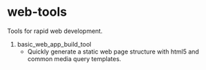 # web-tools
Tools for rapid web development.

1. basic_web_app_build_tool
    * Quickly generate a static web page structure with html5 and common media query templates.